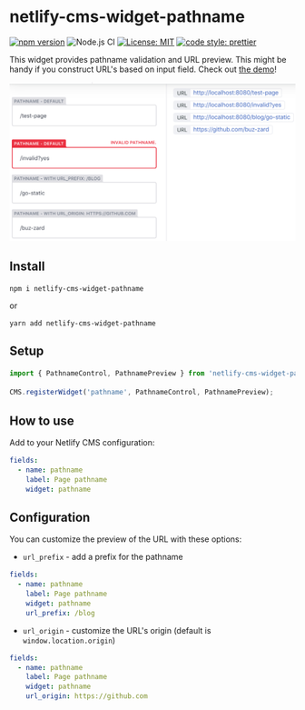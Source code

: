 # netlify-cms-widget-pathname

[![npm version][version-badge]][version]
![Node.js CI](https://github.com/karolis-sh/netlify-cms-widget-pathname/workflows/Node.js%20CI/badge.svg)
[![License: MIT][license-badge]][license]
[![code style: prettier][code-style-badge]][code-style]

This widget provides pathname validation and URL preview. This might be handy if
you construct URL's based on input field. Check out [the demo](https://netlify-cms-widget-pathname.netlify.com/demo)!

![preview](docs/preview.png)

## Install

```shell
npm i netlify-cms-widget-pathname
```

or

```shell
yarn add netlify-cms-widget-pathname
```

## Setup

```js
import { PathnameControl, PathnamePreview } from 'netlify-cms-widget-pathname';

CMS.registerWidget('pathname', PathnameControl, PathnamePreview);
```

## How to use

Add to your Netlify CMS configuration:

```yaml
fields:
  - name: pathname
    label: Page pathname
    widget: pathname
```

## Configuration

You can customize the preview of the URL with these options:

- `url_prefix` - add a prefix for the pathname

```yaml
fields:
  - name: pathname
    label: Page pathname
    widget: pathname
    url_prefix: /blog
```

- `url_origin` - customize the URL's origin (default is `window.location.origin`)

```yaml
fields:
  - name: pathname
    label: Page pathname
    widget: pathname
    url_origin: https://github.com
```

[version-badge]: https://badge.fury.io/js/netlify-cms-widget-pathname.svg
[version]: https://www.npmjs.com/package/netlify-cms-widget-pathname
[license-badge]: https://img.shields.io/badge/License-MIT-yellow.svg
[license]: https://opensource.org/licenses/MIT
[code-style-badge]: https://img.shields.io/badge/code_style-prettier-ff69b4.svg
[code-style]: https://github.com/prettier/prettier
